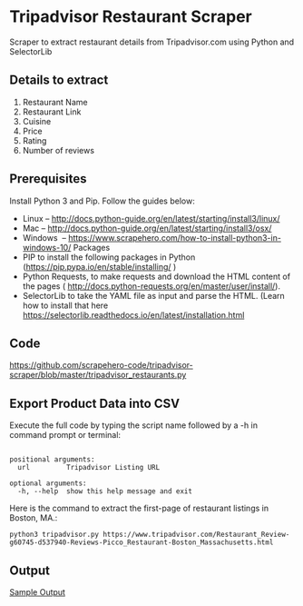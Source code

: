 # Tripadvisor Restaurant Scraper
Scraper to extract restaurant details from Tripadvisor.com using Python and SelectorLib
## Details to extract
1. Restaurant Name
2. Restaurant Link
3. Cuisine
4. Price
5. Rating
6. Number of reviews

## Prerequisites
Install Python 3 and Pip. Follow the guides below:

- Linux – http://docs.python-guide.org/en/latest/starting/install3/linux/
- Mac – http://docs.python-guide.org/en/latest/starting/install3/osx/
- Windows  – https://www.scrapehero.com/how-to-install-python3-in-windows-10/
Packages
- PIP to install the following packages in Python (https://pip.pypa.io/en/stable/installing/ )
- Python Requests, to make requests and download the HTML content of the pages ( http://docs.python-requests.org/en/master/user/install/).
- SelectorLib to take the YAML file as input and parse the HTML. (Learn how to install that here https://selectorlib.readthedocs.io/en/latest/installation.html

## Code
https://github.com/scrapehero-code/tripadvisor-scraper/blob/master/tripadvisor_restaurants.py

## Export Product Data into CSV

Execute the full code by typing the script name followed by a -h in command prompt or terminal:

```usage: tripadvisor.py [-h] url

positional arguments:
  url         Tripadvisor Listing URL

optional arguments:
  -h, --help  show this help message and exit
```

Here is the command to extract the first-page of restaurant listings in Boston, MA.:


```python3 tripadvisor.py https://www.tripadvisor.com/Restaurant_Review-g60745-d537940-Reviews-Picco_Restaurant-Boston_Massachusetts.html```

## Output
[Sample Output](https://github.com/scrapehero-code/tripadvisor-scraper/blob/master/tripadvisor-restaurants.csv)
